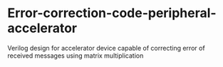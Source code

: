 # Error-correction-code-peripheral-accelerator
Verilog design for accelerator device capable of correcting error of received messages using matrix multiplication
